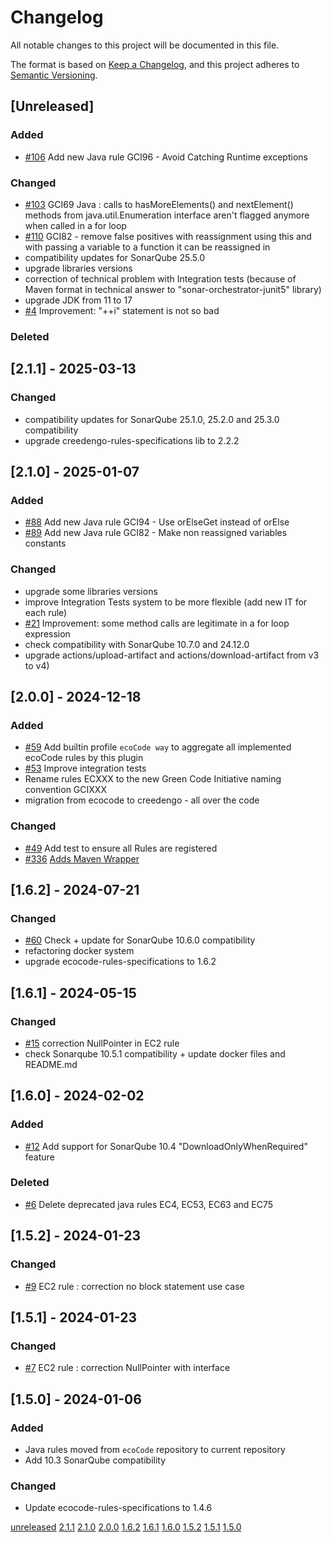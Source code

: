 # Changelog

All notable changes to this project will be documented in this file.

The format is based on [Keep a Changelog](https://keepachangelog.com/en/1.0.0/),
and this project adheres to [Semantic Versioning](https://semver.org/spec/v2.0.0.html).

## [Unreleased]

### Added
- [#106](https://github.com/green-code-initiative/creedengo-java/pull/106) Add new Java rule GCI96 - Avoid Catching Runtime exceptions

### Changed

- [#103](https://github.com/green-code-initiative/creedengo-java/pull/103) GCI69 Java : calls to hasMoreElements() and nextElement() methods from java.util.Enumeration interface aren't flagged anymore when called in a for loop
- [#110](https://github.com/green-code-initiative/creedengo-java/pull/110) GCI82 - remove false positives with reassignment using this and with passing a variable to a function it can be reassigned in
- compatibility updates for SonarQube 25.5.0
- upgrade libraries versions
- correction of technical problem with Integration tests (because of Maven format in technical answer to "sonar-orchestrator-junit5" library)
- upgrade JDK from 11 to 17
- [#4](https://github.com/green-code-initiative/creedengo-java/issues/4) Improvement: "++i" statement is not so bad

### Deleted

## [2.1.1] - 2025-03-13

### Changed

- compatibility updates for SonarQube 25.1.0, 25.2.0 and 25.3.0 compatibility
- upgrade creedengo-rules-specifications lib to 2.2.2

## [2.1.0] - 2025-01-07

### Added

- [#88](https://github.com/green-code-initiative/creedengo-java/pull/88) Add new Java rule GCI94 - Use orElseGet instead of orElse
- [#89](https://github.com/green-code-initiative/creedengo-java/pull/89) Add new Java rule GCI82 - Make non reassigned variables constants

### Changed

- upgrade some libraries versions
- improve Integration Tests system to be more flexible (add new IT for each rule)
- [#21](https://github.com/green-code-initiative/creedengo-java/issues/21) Improvement: some method calls are legitimate in a for loop expression
- check compatibility with SonarQube 10.7.0 and 24.12.0
- upgrade actions/upload-artifact and actions/download-artifact from v3 to v4)

## [2.0.0] - 2024-12-18

### Added

- [#59](https://github.com/green-code-initiative/creedengo-java/pull/59) Add builtin profile `ecoCode way` to aggregate all implemented ecoCode rules by this plugin
- [#53](https://github.com/green-code-initiative/creedengo-java/issues/53) Improve integration tests
- Rename rules ECXXX to the new Green Code Initiative naming convention GCIXXX
- migration from ecocode to creedengo - all over the code

### Changed

- [#49](https://github.com/green-code-initiative/creedengo-java/pull/49) Add test to ensure all Rules are registered
- [#336](https://github.com/green-code-initiative/creedengo-rules-specifications/issues/336) [Adds Maven Wrapper](https://github.com/green-code-initiative/creedengo-java/pull/67)

## [1.6.2] - 2024-07-21

### Changed

- [#60](https://github.com/green-code-initiative/creedengo-java/issues/60) Check + update for SonarQube 10.6.0 compatibility
- refactoring docker system
- upgrade ecocode-rules-specifications to 1.6.2

## [1.6.1] - 2024-05-15

### Changed

- [#15](https://github.com/green-code-initiative/creedengo-java/issues/15) correction NullPointer in EC2 rule
- check Sonarqube 10.5.1 compatibility + update docker files and README.md

## [1.6.0] - 2024-02-02

### Added

- [#12](https://github.com/green-code-initiative/creedengo-java/issues/12) Add support for SonarQube 10.4 "DownloadOnlyWhenRequired" feature

### Deleted

- [#6](https://github.com/green-code-initiative/creedengo-java/pull/6) Delete deprecated java rules EC4, EC53, EC63 and EC75

## [1.5.2] - 2024-01-23

### Changed

- [#9](https://github.com/green-code-initiative/creedengo-java/issues/9) EC2 rule : correction no block statement use case

## [1.5.1] - 2024-01-23

### Changed

- [#7](https://github.com/green-code-initiative/creedengo-java/issues/7) EC2 rule : correction NullPointer with interface

## [1.5.0] - 2024-01-06

### Added

- Java rules moved from `ecoCode` repository to current repository
- Add 10.3 SonarQube compatibility

### Changed

- Update ecocode-rules-specifications to 1.4.6

[unreleased](https://github.com/green-code-initiative/creedengo-java/compare/2.1.1...HEAD)
[2.1.1](https://github.com/green-code-initiative/creedengo-java/compare/2.1.0...2.1.1)
[2.1.0](https://github.com/green-code-initiative/creedengo-java/compare/2.0.0...2.1.0)
[2.0.0](https://github.com/green-code-initiative/creedengo-java/compare/1.6.2...2.0.0)
[1.6.2](https://github.com/green-code-initiative/creedengo-java/compare/1.6.1...1.6.2)
[1.6.1](https://github.com/green-code-initiative/creedengo-java/compare/1.6.0...1.6.1)
[1.6.0](https://github.com/green-code-initiative/creedengo-java/compare/1.5.2...1.6.0)
[1.5.2](https://github.com/green-code-initiative/creedengo-java/compare/1.5.1...1.5.2)
[1.5.1](https://github.com/green-code-initiative/creedengo-java/compare/1.5.0...1.5.1)
[1.5.0](https://github.com/green-code-initiative/creedengo-java/releases/tag/1.5.0)
